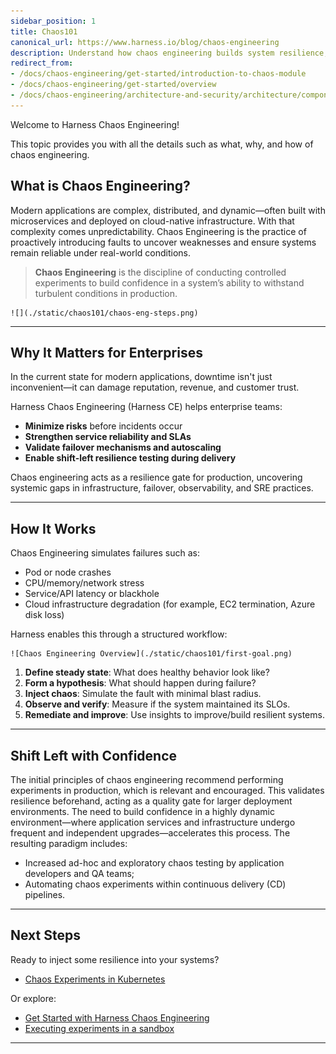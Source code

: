 ```yaml
---
sidebar_position: 1
title: Chaos101
canonical_url: https://www.harness.io/blog/chaos-engineering
description: Understand how chaos engineering builds system resilience, and how Harness enables scalable, secure, and enterprise-ready experimentation.
redirect_from:
- /docs/chaos-engineering/get-started/introduction-to-chaos-module
- /docs/chaos-engineering/get-started/overview
- /docs/chaos-engineering/architecture-and-security/architecture/components
---
```


Welcome to Harness Chaos Engineering!

This topic provides you with all the details such as what, why, and how of chaos engineering.

## What is Chaos Engineering?

Modern applications are complex, distributed, and dynamic—often built with microservices and deployed on cloud-native infrastructure. With that complexity comes unpredictability. Chaos Engineering is the practice of proactively introducing faults to uncover weaknesses and ensure systems remain reliable under real-world conditions.

> **Chaos Engineering** is the discipline of conducting controlled experiments to build confidence in a system’s ability to withstand turbulent conditions in production.

    ![](./static/chaos101/chaos-eng-steps.png)

---

## Why It Matters for Enterprises

In the current state for modern applications, downtime isn't just inconvenient—it can damage reputation, revenue, and customer trust.

Harness Chaos Engineering (Harness CE) helps enterprise teams:
- **Minimize risks** before incidents occur
- **Strengthen service reliability and SLAs**
- **Validate failover mechanisms and autoscaling**
- **Enable shift-left resilience testing during delivery**

Chaos engineering acts as a resilience gate for production, uncovering systemic gaps in infrastructure, failover, observability, and SRE practices.

---

## How It Works

Chaos Engineering simulates failures such as:
- Pod or node crashes
- CPU/memory/network stress
- Service/API latency or blackhole
- Cloud infrastructure degradation (for example, EC2 termination, Azure disk loss)

Harness enables this through a structured workflow:

    ![Chaos Engineering Overview](./static/chaos101/first-goal.png)

1. **Define steady state**: What does healthy behavior look like?
2. **Form a hypothesis**: What should happen during failure?
3. **Inject chaos**: Simulate the fault with minimal blast radius.
4. **Observe and verify**: Measure if the system maintained its SLOs.
5. **Remediate and improve**: Use insights to improve/build resilient systems.

---

## Shift Left with Confidence

The initial principles of chaos engineering recommend performing experiments in production, which is relevant and encouraged. This validates resilience beforehand, acting as a quality gate for larger deployment environments. The need to build confidence in a highly dynamic environment—where application services and infrastructure undergo frequent and independent upgrades—accelerates this process. The resulting paradigm includes:

- Increased ad-hoc and exploratory chaos testing by application developers and QA teams;
- Automating chaos experiments within continuous delivery (CD) pipelines.

---

## Next Steps

Ready to inject some resilience into your systems?

- [Chaos Experiments in Kubernetes](/docs/chaos-engineering/getting-started/saas/)

Or explore:
- [Get Started with Harness Chaos Engineering](https://developer.harness.io/docs/chaos-engineering/getting-started/)
- [Executing experiments in a sandbox](/docs/chaos-engineering/training/sandbox)

----
